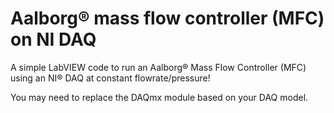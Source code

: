 # Aalborg® mass flow controller (MFC) on NI DAQ
A simple LabVIEW code to run an Aalborg® Mass Flow Controller (MFC) using an NI® DAQ at constant flowrate/pressure!

You may need to replace the DAQmx module based on your DAQ model. 
